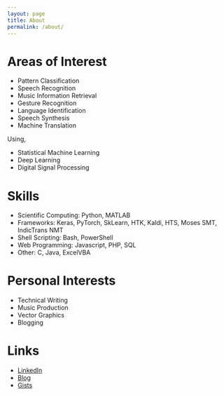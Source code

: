 ```yaml
---
layout: page
title: About
permalink: /about/
---
```


# Areas of Interest 
- Pattern Classification
- Speech Recognition
- Music Information Retrieval
- Gesture Recognition
- Language Identification
- Speech Synthesis
- Machine Translation

Using,
- Statistical Machine Learning
- Deep Learning
- Digital Signal Processing

# Skills
- Scientific Computing: Python, MATLAB
- Frameworks: Keras, PyTorch, SkLearn, HTK, Kaldi, HTS, Moses SMT, IndicTrans NMT
- Shell Scripting: Bash, PowerShell
- Web Programming: Javascript, PHP, SQL
- Other: C, Java, ExcelVBA

# Personal Interests
- Technical Writing
- Music Production
- Vector Graphics
- Blogging 

# Links
- [LinkedIn](https://www.linkedin.com/in/johananjoysinghs/)
- [Blog](https://joyslearns.wordpress.com)
- [Gists](https://gist.github.com/johananj)


<!-- This is the base Jekyll theme. You can find out more info about customizing your Jekyll theme, as well as basic Jekyll usage documentation at [jekyllrb.com](https://jekyllrb.com/)

You can find the source code for Minima at GitHub:
[jekyll][jekyll-organization] /
[minima](https://github.com/jekyll/minima)

You can find the source code for Jekyll at GitHub:
[jekyll][jekyll-organization] /
[jekyll](https://github.com/jekyll/jekyll)


[jekyll-organization]: https://github.com/jekyll -->
